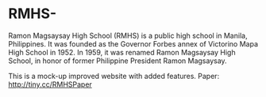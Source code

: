 # RMHS-

Ramon Magsaysay High School (RMHS) is a public high school in Manila, Philippines. It was founded as the Governor Forbes annex of Victorino Mapa High School in 1952. In 1959, it was renamed Ramon Magsaysay High School, in honor of former Philippine President Ramon Magsaysay.

This is a mock-up improved website with added features.
Paper: http://tiny.cc/RMHSPaper


